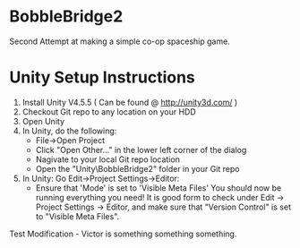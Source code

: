 BobbleBridge2
=============

Second Attempt at making a simple co-op spaceship game. 


Unity Setup Instructions
========================

1. Install Unity V4.5.5 ( Can be found @ http://unity3d.com/ )
2. Checkout Git repo to any location on your HDD
3. Open Unity
4. In Unity, do the following:
   * File->Open Project
   * Click "Open Other..." in the lower left corner of the dialog
   * Nagivate to your local Git repo location
   * Open the "Unity\BobbleBridge2" folder in your Git repo
5. In Unity: Go Edit->Project Settings->Editor: 
   * Ensure that 'Mode' is set to 'Visible Meta Files'
You should now be running everything you need! It is good form to check under Edit -> Project Settings -> Editor, and make sure that "Version Control" is set to "Visible Meta Files". 

Test Modification - Victor is something something something.